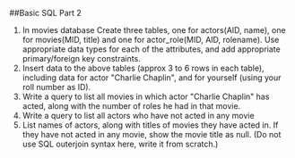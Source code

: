 ##Basic SQL Part 2
1. In movies database Create three tables, one for actors(AID, name), one for movies(MID, title) and one for actor_role(MID, AID, rolename). Use appropriate data types for each of the attributes, and add appropriate primary/foreign key constraints.
2. Insert data to the above tables (approx 3 to 6 rows in each table), including data for actor "Charlie Chaplin", and for yourself (using your roll number as ID).
3. Write a query to list all movies in which actor "Charlie Chaplin" has acted, along with the number of roles he had in that movie.
4. Write a query to list all actors who have not acted in any movie
5. List names of actors, along with titles of movies they have acted in. If they have not acted in any movie, show the movie title as null. (Do not use SQL outerjoin syntax here, write it from scratch.)